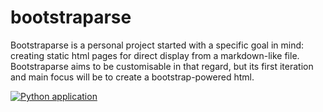 # bootstraparse
Bootstraparse is a personal project started with a specific goal in mind: creating static html pages for direct display from a markdown-like file.
Bootstraparse aims to be customisable in that regard, but its first iteration and main focus will be to create a bootstrap-powered html.

[![Python application](https://github.com/idle-org/bootstraparse/actions/workflows/python-app.yml/badge.svg)](https://github.com/idle-org/bootstraparse/actions/workflows/python-app.yml)
